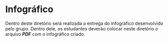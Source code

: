 # Infográfico

Dentro deste diretório será realizada a entrega do infográfico desenvolvido pelo grupo. Dentro dele, os estudantes deverão colocar neste diretório o arquivo ***PDF*** com o infográfico criado.